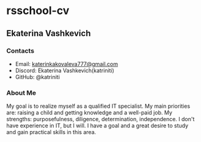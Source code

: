 # rsschool-cv

## Ekaterina Vashkevich

### Contacts
* Email: katerinkakovaleva777@gmail.com
* Discord: Ekaterina Vashkevich(katriniti)
* GitHub: @katriniti

### About Me
My goal is to realize myself as a qualified IT specialist. My main priorities are: raising a child and getting knowledge and a well-paid job. My strengths: purposefulness, diligence, determination, independence. I don't have experience in IT, but I will. I have a goal and a great desire to study and gain practical skills in this area.

